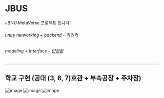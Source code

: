 # JBUS
JBNU MetaVerse 프로젝트 입니다.

###### unity networking + backend - [최인혁](https://github.com/Sabro98)
###### modeling + Interface - [민성환](https://github.com/minshxxx)
---
## 학교 구현 (공대 (3, 6, 7)호관 + 부속공장 + 주차장)  
![image](https://user-images.githubusercontent.com/59732475/133646821-754aa0e2-579d-4693-be73-4cac0ef85af7.png)
![image](https://user-images.githubusercontent.com/59732475/133646813-474ae1f6-8d28-4a29-a18f-b7a170a3b6f6.png)
![image](https://user-images.githubusercontent.com/59732475/133648257-e5a03045-4eb2-4764-a62e-8118f309aa65.png)
